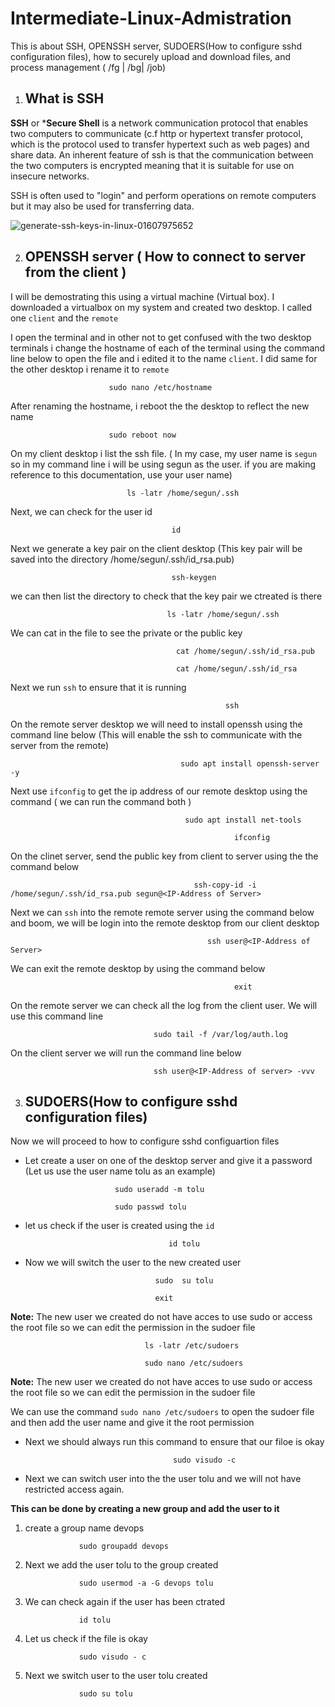 # Intermediate-Linux-Admistration
This is about SSH, OPENSSH server, SUDOERS(How to configure sshd configuration files), how to securely upload and download files, and process management ( /fg | /bg| /job)


1. ## What is SSH

**SSH** or ***Secure Shell** is a network communication protocol that enables two computers to communicate (c.f http or hypertext transfer protocol, which is the protocol used to transfer hypertext such as web pages) and share data. An inherent feature of ssh is that the communication between the two computers is encrypted meaning that it is suitable for use on insecure networks.

SSH is often used to "login" and perform operations on remote computers but it may also be used for transferring data.

![generate-ssh-keys-in-linux-01607975652](https://user-images.githubusercontent.com/80678596/167299788-3818060e-217c-44e8-85c9-9c4afb7eb8b4.png)


2. ## OPENSSH server ( How to connect to server from the client )

  I will be demostrating this using a virtual machine (Virtual box). I downloaded a virtualbox on my system and created two desktop. I called one `client` and the `remote` 
  
  I open the terminal and in other not to get confused with the two desktop terminals i change the hostname of each of the terminal using the command line below to open the file and i edited it to the name `client`. I did same for the other desktop i rename it to `remote`
  
                          sudo nano /etc/hostname
                          
After renaming the hostname, i reboot the the desktop to reflect the new name

                          sudo reboot now
                          
On my client desktop i list the ssh file. ( In my case, my user name is `segun` so in my command line i will be using segun as the user. if you are making reference to this documentation, use your user name)

                              ls -latr /home/segun/.ssh
                              
Next, we can check for the user id

                                        id
                                        
Next we generate a key pair on the client desktop (This key pair will be saved into the directory /home/segun/.ssh/id_rsa.pub)

                                        ssh-keygen
                                        
we can then list the directory to check that the key pair we ctreated is there

                                       ls -latr /home/segun/.ssh
                                       
We can cat in the file to see the private or the public key

                                         cat /home/segun/.ssh/id_rsa.pub
                                         
                                         cat /home/segun/.ssh/id_rsa
                                         
Next we run `ssh` to ensure that it is running 

                                                    ssh
                                                    
On the remote server desktop we will need to install openssh using the command line below (This will enable the ssh to communicate with the server from the remote)


                                          sudo apt install openssh-server -y                  
 
 Next use `ifconfig` to get the ip address of our remote desktop using the command ( we can run the command both )
 
                                           sudo apt install net-tools
                                                      
                                                      ifconfig

On the clinet server, send the public key from client to server using the the command below 

                                             ssh-copy-id -i /home/segun/.ssh/id_rsa.pub segun@<IP-Address of Server>
                                             
Next we can `ssh` into the remote remote server using the command below and boom, we will be login into the remote desktop from our client desktop

                                                ssh user@<IP-Address of Server>
                                                
We can exit the remote desktop by using the command below

                                                      exit
                                                      
On the remote server we can check all the log from the client user. We will use this command line 

                                    sudo tail -f /var/log/auth.log
                                  
On the client server we will run the command line below 

                                    ssh user@<IP-Address of server> -vvv
                                    
3. ## SUDOERS(How to configure sshd configuration files)


Now we will proceed to how to configure sshd configuartion files 

- Let create a user on one of the desktop server and give it a password (Let us use the user name tolu as an example)

                          sudo useradd -m tolu
                          
                          sudo passwd tolu
                          
- let us check if the user is created using the `id`

                                      id tolu
                                      
-  Now we will switch the user to the new created user 

                                    sudo  su tolu
                                    
                                    exit
                                    
**Note:** The new user we created do not have acces to use sudo or access the root file so we can edit the permission in the sudoer file

                                  ls -latr /etc/sudoers
                                  
                                  sudo nano /etc/sudoers
                                  
                            
**Note:** The new user we created do not have acces to use sudo or access the root file so we can edit the permission in the sudoer file

 We can use the command `sudo nano /etc/sudoers` to open the sudoer file and then add the user name and give it the root permission
 
 - Next we should always run this command to ensure that our filoe is okay

                                        sudo visudo -c
                                        
 - Next we can switch user into the the user tolu and we will not have restricted access again.

**This can be done by creating a new group and add the user to it**

   1. create a group name devops

                      sudo groupadd devops
                      
   2. Next we add the user tolu to the group created 

                      sudo usermod -a -G devops tolu
                      
   3. We can check again if the user has been ctrated 

                      id tolu
                      
   4. Let us check if the file is okay

                      sudo visudo - c
                      
   5. Next we switch user to the user tolu created

                      sudo su tolu


                                                
